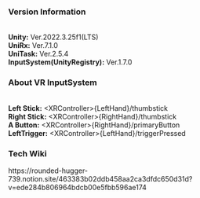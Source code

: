 <h3>Version Information</h3><br>
<b>Unity:</b> Ver.2022.3.25f1(LTS)<br>
<b>UniRx:</b> Ver.7.1.0<br>
<b>UniTask:</b> Ver.2.5.4<br>
<b>InputSystem(UnityRegistry):</b> Ver.1.7.0<br>

<h3>About VR InputSystem</h3><br>
<b>Left Stick:</b> &lt;XRController&gt;{LeftHand}/thumbstick<br>
<b>Right Stick:</b> &lt;XRController&gt;{RightHand}/thumbstick<br>
<b>A Button:</b> &lt;XRController&gt;{RightHand}/primaryButton<br>
<b>LeftTrigger:</b> &lt;XRController&gt;{LeftHand}/triggerPressed<br>

<h3>Tech Wiki</h3>
https://rounded-hugger-739.notion.site/463383b02ddb458aa2ca3dfdc650d31d?v=ede284b806964bdcb00e5fbb596ae174
